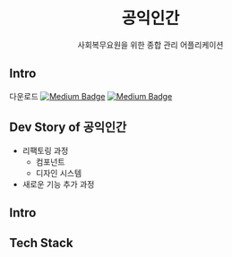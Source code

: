 
<div align='center'>
  <h1>공익인간</h1>
  <p>사회복무요원을 위한 종합 관리 어플리케이션</P>
</div>

## Intro
다운로드 [![Medium Badge](http://img.shields.io/badge/-android-12100E?style=flat&logo=android&link=https://play.google.com/store/apps/details?id=com.project.realproject&hl=ko&gl=US)](https://play.google.com/store/apps/details?id=com.project.realproject&hl=ko&gl=US)
[![Medium Badge](http://img.shields.io/badge/-iOS-12100E?style=flat&logo=apple&link=https://apps.apple.com/kr/app/공익인간/id1551639457)](https://apps.apple.com/kr/app/공익인간/id1551639457)


## Dev Story of 공익인간
- 리팩토링 과정
  - 컴포넌트
  - 디자인 시스템
- 새로운 기능 추가 과정


##  Intro


## Tech Stack


